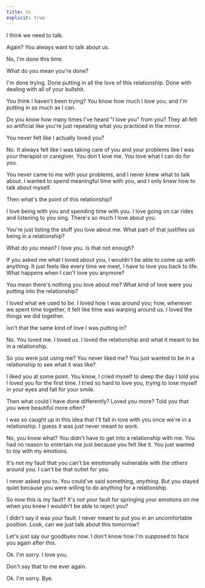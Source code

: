 ```yaml
---
title: Us
explicit: true
---
```


I think we need to talk.

Again? You always want to talk about us.

No, I'm done this time.

What do you mean you're done?

I'm done trying. Done putting in all the love of this relationship. Done with dealing with all of your bullshit.

You think I haven't been trying? You know how much I love you, and I'm putting in as much as I can.

Do you know how many times I've heard "I love you" from you? They all felt so artificial like you're just repeating what you practiced in the mirror.

You never felt like I actually loved you?

No. It always felt like I was taking care of you and your problems like I was your therapist or caregiver. You don't love me. You love what I can do for you.

You never came to me with your problems, and I never knew what to talk about. I wanted to spend meaningful time with you, and I only knew how to talk about myself.

Then what's the point of this relationship?

I love being with you and spending time with you. I love going on car rides and listening to you sing. There's so much I love about you.

You're just listing the stuff you love about me. What part of that justifies us being in a relationship?

What do you mean? I love you. Is that not enough?

If you asked me what I loved about you, I wouldn't be able to come up with anything. It just feels like every time we meet, I have to love you back to life. What happens when I can't love you anymore?

You mean there's nothing you love about me? What kind of love were you putting into the relationship?

I loved what we used to be. I loved how I was around you; how, whenever we spent time together, it felt like time was warping around us. I loved the things we did together.

Isn't that the same kind of love I was putting in?

No. You loved me. I loved *us*. I loved the relationship and what it meant to be in a relationship.

So you were just using me? You never liked me? You just wanted to be in a relationship to see what it was like?

I liked you at some point. You know, I cried myself to sleep the day I told you I loved you for the first time. I tried so hard to love you, trying to lose myself in your eyes and fall for your smile.

Then what could I have done differently? Loved you more? Told you that you were beautiful more often?

I was so caught up in this idea that I'll fall in love with you once we're in a relationship. I guess it was just never meant to work.

No, you know what? You didn't have to get into a relationship with me. You had no reason to entertain me just because you felt like it. You just wanted to toy with my emotions.

It's not my fault that you can't be emotionally vulnerable with the others around you. I can't be that outlet for you.

I never asked you to. You could've said something, *anything*. But you stayed quiet because you were willing to do anything for a relationship.

So now this is my fault? It's not your fault for springing your emotions on me when you knew I wouldn't be able to reject you?

I didn't say it was your fault. I never meant to put you in an uncomfortable position. Look, can we just talk about this tomorrow?

Let's just say our goodbyes now. I don't know how I'm supposed to face you again after this.

Ok. I'm sorry. I love you.

Don't say that to me ever again.

Ok. I'm sorry. Bye.
